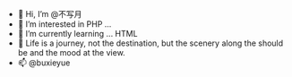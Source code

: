 - 👋 Hi, I’m @不写月
- 👀 I’m interested in PHP ...
- 🌱 I’m currently learning ... HTML
- 💞️ Life is a journey, not the destination, but the scenery along the should be and the mood at the view. 
- 📫 @buxieyue

<!---
buxieyue/buxieyue is a ✨ special ✨ repository because its `README.md` (this file) appears on your GitHub profile.
You can click the Preview link to take a look at your changes.
--->
